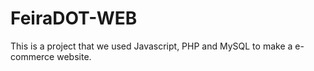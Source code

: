 # FeiraDOT-WEB
This is a project that we used Javascript, PHP and MySQL to make a e-commerce website.

